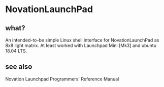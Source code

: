 # NovationLaunchPad

## what?

An intended-to-be simple Linux shell interface for NovationLaunchPad as 8x8 light matrix.
At least worked with Launchpad Mini [Mk3] and ubuntu 18.04 LTS.

## see also

Novation Launchpad Programmers' Reference Manual
